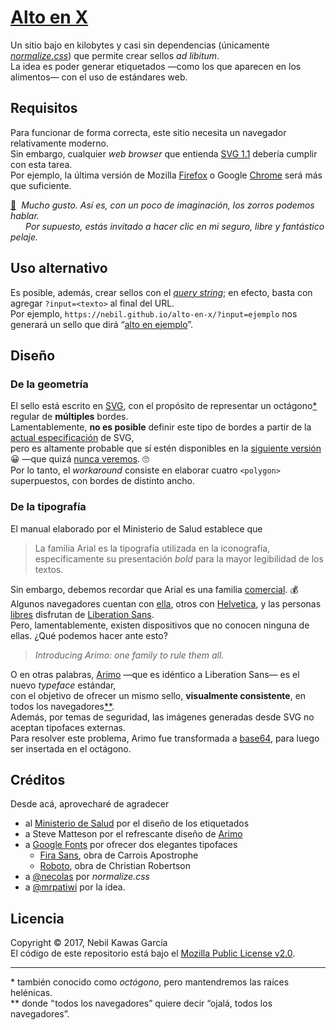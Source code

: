 
# [Alto en X](https://nebil.github.io/alto-en-x)

Un sitio bajo en kilobytes y casi sin dependencias (únicamente _[normalize.css](
https://necolas.github.io/normalize.css)_) que permite crear sellos _ad libitum_.  
La idea es poder generar etiquetados —como los que aparecen en los alimentos—
con el uso de estándares web.

## Requisitos

Para funcionar de forma correcta, este sitio necesita un navegador relativamente moderno.  
Sin embargo, cualquier _web browser_ que entienda [SVG 1.1](http://caniuse.com/#feat=svg)
debería cumplir con esta tarea.  
Por ejemplo, la última versión de Mozilla [Firefox](
https://www.mozilla.org/firefox/new) o Google [Chrome](
https://www.google.com/chrome) será más que suficiente.

[:fox_face:](https://www.mozilla.org/en-US/firefox/products) 
_Mucho gusto. Así es, con un poco de imaginación, los zorros podemos hablar._  
     
_Por supuesto, estás invitado a hacer clic en mi seguro, libre y fantástico pelaje._

## Uso alternativo

Es posible, además, crear sellos con el
_[query string](https://tools.ietf.org/html/rfc3986#section-3.4)_;
en efecto, basta con agregar `?input=<texto>` al final del URL.  
Por ejemplo, `https://nebil.github.io/alto-en-x/?input=ejemplo`
nos generará un sello que dirá “[alto en ejemplo](
https://nebil.github.io/alto-en-x/?input=ejemplo)”.

## Diseño

### De la geometría

El sello está escrito en [SVG](https://en.wikipedia.org/wiki/Scalable_Vector_Graphics),
con el propósito de representar un octágono[\*](#one) regular de **múltiples** bordes.  
Lamentablemente, **no es posible** definir este tipo de bordes a partir de
la [actual especificación](https://www.w3.org/TR/SVG) de SVG,  
pero es altamente probable que sí estén disponibles
en la [siguiente versión](https://www.w3.org/TR/SVG2/painting.html) :grinning:
—que quizá [nunca veremos](https://css-tricks.com/svg-2-conundrum). :roll_eyes:  
Por lo tanto, el _workaround_ consiste en elaborar cuatro `<polygon>` superpuestos,
con bordes de distinto ancho.

### De la tipografía

El manual elaborado por el Ministerio de Salud establece que

> La familia Arial es la tipografía utilizada en la iconografía,  
> específicamente su presentación _bold_ para la mayor legibilidad de los textos.

Sin embargo, debemos recordar que Arial es una familia
[comercial](https://www.fonts.com/font/monotype/arial). :moneybag:  
Algunos navegadores cuentan con [ella](https://en.wikipedia.org/wiki/Arial),
otros con [Helvetica](https://en.wikipedia.org/wiki/Helvetica),
y las personas [libres](https://www.stallman.org) disfrutan de
[Liberation Sans](https://en.wikipedia.org/wiki/Liberation_fonts).  
Pero, lamentablemente, existen dispositivos que no conocen ninguna de ellas.
¿Qué podemos hacer ante esto?

> _Introducing Arimo: one family to rule them all._

O en otras palabras, [Arimo](https://fonts.google.com/specimen/Arimo)
—que es idéntico a Liberation Sans— es el nuevo _typeface_ estándar,  
con el objetivo de ofrecer un mismo sello, **visualmente consistente**,
en todos los navegadores[\*\*](#two).  
Además, por temas de seguridad,
las imágenes generadas desde SVG no aceptan tipofaces externas.  
Para resolver este problema, Arimo fue transformada a
[base64](https://en.wikipedia.org/wiki/Base64),
para luego ser insertada en el octágono.

## Créditos

Desde acá, aprovecharé de agradecer

- al [Ministerio de Salud](http://www.minsal.cl) por el diseño de los etiquetados
- a Steve Matteson por el refrescante diseño de
[Arimo](https://fonts.google.com/specimen/Arimo)
- a [Google Fonts](https://fonts.google.com) por ofrecer dos elegantes tipofaces
  - [Fira Sans](https://fonts.google.com/specimen/Fira+Sans), obra de Carrois Apostrophe
  - [Roboto](https://fonts.google.com/specimen/Roboto), obra de Christian Robertson
- a [@necolas](https://github.com/necolas) por _normalize.css_
- a [@mrpatiwi](https://github.com/mrpatiwi) por la idea.

## Licencia

Copyright © 2017, Nebil Kawas García  
El código de este repositorio está bajo el [Mozilla Public License v2.0](
https://www.mozilla.org/MPL/2.0/).

---

<a name='one'>\*</a>
también conocido como _octógono_, pero mantendremos las raíces helénicas.  
<a name='two'>\*\*</a>
donde “ todos los navegadores” quiere decir “ojalá, todos los navegadores”.
